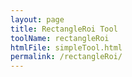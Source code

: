 ```yaml
---
layout: page
title: RectangleRoi Tool
toolName: rectangleRoi
htmlFile: simpleTool.html
permalink: /rectangleRoi/
---
```


